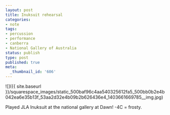 ```yaml
---
layout: post
title: Inuksuit rehearsal
categories:
- note
tags:
- percussion
- performance
- canberra
- National Gallery of Australia
status: publish
type: post
published: true
meta:
  _thumbnail_id: '606'
---
```


![]({{ site.baseurl }}/squarespace_images/static_500baf96c4aa540325612fa5_500bb0b2e4b042ea6e35b13f_53aa2d32e4b09b2b626436e4_1403661669785__img.jpg)
  


Played JLA Inuksuit at the national gallery at Dawn! -4C = frosty.
